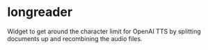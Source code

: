 # longreader
Widget to get around the character limit for OpenAI TTS by splitting documents up and recombining the audio files.
